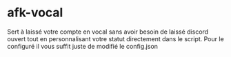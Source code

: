 # afk-vocal
Sert à laissé votre compte en vocal sans avoir besoin de laissé discord ouvert tout en personnalisant votre statut directement dans le script.  Pour le configuré il vous suffit juste de modifié le config.json
